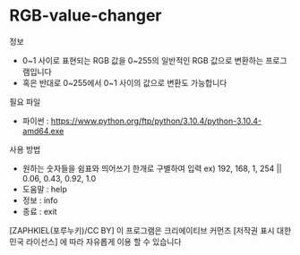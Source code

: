 # RGB-value-changer

정보
- 0\~1 사이로 표현되는 RGB 값을 0\~255의 일반적인 RGB 값으로 변환하는 프로그램입니다
- 혹은 반대로 0\~255에서 0\~1 사이의 값으로 변환도 가능합니다

필요 파일
- 파이썬 : https://www.python.org/ftp/python/3.10.4/python-3.10.4-amd64.exe



사용 방법
- 원하는 숫자들을 쉼표와 띄어쓰기 한개로 구별하여 입력 ex) 192, 168, 1, 254 || 0.06, 0.43, 0.92, 1.0
- 도움말 : help
- 정보 : info
- 종료 : exit


[ZAPHKIEL(포루누키)/CC BY] 이 프로그램은 크리에이티브 커먼즈 [저작권 표시 대한민국 라이선스] 에 따라 자유롭게 이용 할 수 있습니다
